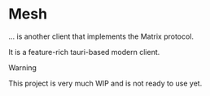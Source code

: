 # Mesh

... is another client that implements the Matrix protocol.

It is a feature-rich tauri-based modern client.

> [!WARNING]
> This project is very much WIP and is not ready to use yet.